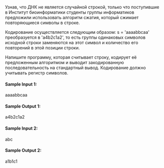 Узнав, что ДНК не является случайной строкой, только что поступившие в Институт биоинформатики студенты группы
информатиков предложили использовать алгоритм сжатия, который сжимает повторяющиеся символы в строке.

Кодирование осуществляется следующим образом: s = 'aaaabbсaa' преобразуется в 'a4b2с1a2', то есть группы одинаковых
символов исходной строки заменяются на этот символ и количество его повторений в этой позиции строки.

Напишите программу, которая считывает строку, кодирует её предложенным алгоритмом и выводит закодированную
последовательность на стандартный вывод. Кодирование должно учитывать регистр символов.

#### Sample Input 1:

aaaabbcaa

#### Sample Output 1:

a4b2c1a2

#### Sample Input 2:

abc

#### Sample Output 2:

a1b1c1